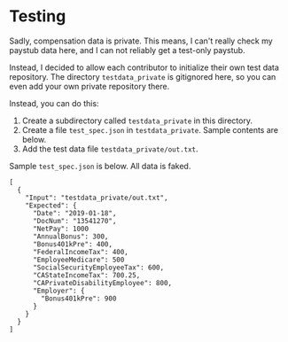 # Testing

Sadly, compensation data is private. This means, I can't really check my paystub
data here, and I can not reliably get a test-only paystub.

Instead, I decided to allow each contributor to initialize their own test data
repository.  The directory `testdata_private` is gitignored here, so you can
even add your own private repository there.

Instead, you can do this:

1. Create a subdirectory called `testdata_private` in this directory. 
2. Create a file `test_spec.json` in `testdata_private`. Sample contents are below.
3. Add the test data file `testdata_private/out.txt`.

Sample `test_spec.json` is below. All data is faked.

```
[
  {
    "Input": "testdata_private/out.txt",
    "Expected": {
      "Date": "2019-01-18",
      "DocNum": "13541270",
      "NetPay": 1000
      "AnnualBonus": 300,
      "Bonus401kPre": 400,
      "FederalIncomeTax": 400,
      "EmployeeMedicare": 500
      "SocialSecurityEmployeeTax": 600,
      "CAStateIncomeTax": 700.25,
      "CAPrivateDisabilityEmployee": 800,
      "Employer": {
        "Bonus401kPre": 900
      }
    }
  }
]
```
